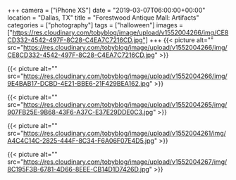 +++
camera = ["iPhone XS"]
date = "2019-03-07T06:00:00+00:00"
location = "Dallas, TX"
title = "Forestwood Antique Mall: Artifacts"
categories = ["photography"]
tags = ["halloween"]
images = ["https://res.cloudinary.com/tobyblog/image/upload/v1552004266/img/CE8CD332-4542-497F-8C28-C4EA7C7216CD.jpg"]
+++
{{< picture alt="" src="https://res.cloudinary.com/tobyblog/image/upload/v1552004266/img/CE8CD332-4542-497F-8C28-C4EA7C7216CD.jpg" >}}
<!--more-->
{{< picture alt="" src="https://res.cloudinary.com/tobyblog/image/upload/v1552004266/img/9E4BAB17-DCBD-4E21-BBE6-21F429BEA162.jpg" >}}

{{< picture alt="" src="https://res.cloudinary.com/tobyblog/image/upload/v1552004265/img/907FB25E-9B68-43F6-A37C-E37E29DDE0C3.jpg" >}}

{{< picture alt="" src="https://res.cloudinary.com/tobyblog/image/upload/v1552004261/img/A4C4C14C-2825-444F-8C34-F6A06F07E4D5.jpg" >}}

{{< picture alt="" src="https://res.cloudinary.com/tobyblog/image/upload/v1552004267/img/8C195F3B-6781-4D66-8EEE-CB14D1D7426D.jpg" >}}
